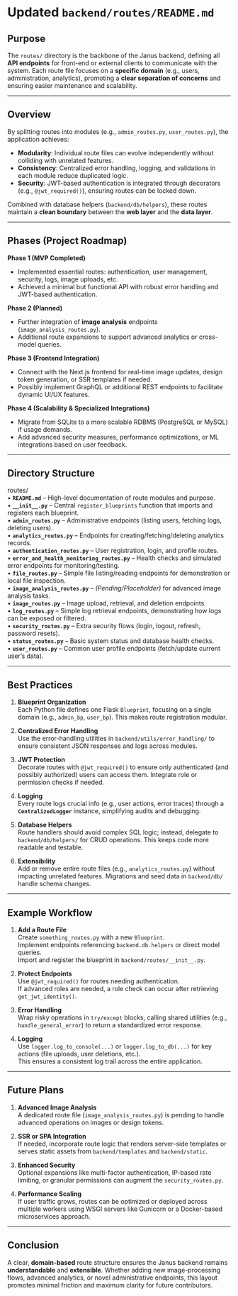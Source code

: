 # **Updated `backend/routes/README.md`**

## Purpose

The `routes/` directory is the backbone of the Janus backend, defining all **API endpoints** for front-end or external clients to communicate with the system. Each route file focuses on a **specific domain** (e.g., users, administration, analytics), promoting a **clear separation of concerns** and ensuring easier maintenance and scalability.

---

## Overview

By splitting routes into modules (e.g., `admin_routes.py`, `user_routes.py`), the application achieves:

- **Modularity**: Individual route files can evolve independently without colliding with unrelated features.  
- **Consistency**: Centralized error handling, logging, and validations in each module reduce duplicated logic.  
- **Security**: JWT-based authentication is integrated through decorators (e.g., `@jwt_required()`), ensuring routes can be locked down.  

Combined with database helpers (`backend/db/helpers`), these routes maintain a **clean boundary** between the **web layer** and the **data layer**.

---

## Phases (Project Roadmap)

**Phase 1 (MVP Completed)**  
- Implemented essential routes: authentication, user management, security, logs, image uploads, etc.  
- Achieved a minimal but functional API with robust error handling and JWT-based authentication.

**Phase 2 (Planned)**  
- Further integration of **image analysis** endpoints (`image_analysis_routes.py`).  
- Additional route expansions to support advanced analytics or cross-model queries.

**Phase 3 (Frontend Integration)**  
- Connect with the Next.js frontend for real-time image updates, design token generation, or SSR templates if needed.  
- Possibly implement GraphQL or additional REST endpoints to facilitate dynamic UI/UX features.

**Phase 4 (Scalability & Specialized Integrations)**  
- Migrate from SQLite to a more scalable RDBMS (PostgreSQL or MySQL) if usage demands.  
- Add advanced security measures, performance optimizations, or ML integrations based on user feedback.

---

## Directory Structure

routes/  
• **`README.md`** – High-level documentation of route modules and purpose.  
• **`__init__.py`** – Central `register_blueprints` function that imports and registers each blueprint.  
• **`admin_routes.py`** – Administrative endpoints (listing users, fetching logs, deleting users).  
• **`analytics_routes.py`** – Endpoints for creating/fetching/deleting analytics records.  
• **`authentication_routes.py`** – User registration, login, and profile routes.  
• **`error_and_health_monitoring_routes.py`** – Health checks and simulated error endpoints for monitoring/testing.  
• **`file_routes.py`** – Simple file listing/reading endpoints for demonstration or local file inspection.  
• **`image_analysis_routes.py`** – *(Pending/Placeholder)* for advanced image analysis tasks.  
• **`image_routes.py`** – Image upload, retrieval, and deletion endpoints.  
• **`log_routes.py`** – Simple log retrieval endpoints, demonstrating how logs can be exposed or filtered.  
• **`security_routes.py`** – Extra security flows (login, logout, refresh, password resets).  
• **`status_routes.py`** – Basic system status and database health checks.  
• **`user_routes.py`** – Common user profile endpoints (fetch/update current user’s data).

---

## Best Practices

1. **Blueprint Organization**  
   Each Python file defines one Flask `Blueprint`, focusing on a single domain (e.g., `admin_bp`, `user_bp`). This makes route registration modular.

2. **Centralized Error Handling**  
   Use the error-handling utilities in `backend/utils/error_handling/` to ensure consistent JSON responses and logs across modules.

3. **JWT Protection**  
   Decorate routes with `@jwt_required()` to ensure only authenticated (and possibly authorized) users can access them. Integrate role or permission checks if needed.

4. **Logging**  
   Every route logs crucial info (e.g., user actions, error traces) through a **`CentralizedLogger`** instance, simplifying audits and debugging.

5. **Database Helpers**  
   Route handlers should avoid complex SQL logic; instead, delegate to `backend/db/helpers/` for CRUD operations. This keeps code more readable and testable.

6. **Extensibility**  
   Add or remove entire route files (e.g., `analytics_routes.py`) without impacting unrelated features. Migrations and seed data in `backend/db/` handle schema changes.

---

## Example Workflow

1. **Add a Route File**  
   Create `something_routes.py` with a new `Blueprint`.  
   Implement endpoints referencing `backend.db.helpers` or direct model queries.  
   Import and register the blueprint in `backend/routes/__init__.py`.

2. **Protect Endpoints**  
   Use `@jwt_required()` for routes needing authentication.  
   If advanced roles are needed, a role check can occur after retrieving `get_jwt_identity()`.

3. **Error Handling**  
   Wrap risky operations in `try/except` blocks, calling shared utilities (e.g., `handle_general_error`) to return a standardized error response.

4. **Logging**  
   Use `logger.log_to_console(...)` or `logger.log_to_db(...)` for key actions (file uploads, user deletions, etc.).  
   This ensures a consistent log trail across the entire application.

---

## Future Plans

1. **Advanced Image Analysis**  
   A dedicated route file (`image_analysis_routes.py`) is pending to handle advanced operations on images or design tokens.

2. **SSR or SPA Integration**  
   If needed, incorporate route logic that renders server-side templates or serves static assets from `backend/templates` and `backend/static`.

3. **Enhanced Security**  
   Optional expansions like multi-factor authentication, IP-based rate limiting, or granular permissions can augment the `security_routes.py`.

4. **Performance Scaling**  
   If user traffic grows, routes can be optimized or deployed across multiple workers using WSGI servers like Gunicorn or a Docker-based microservices approach.

---

## Conclusion

A clear, **domain-based** route structure ensures the Janus backend remains **understandable** and **extensible**. Whether adding new image-processing flows, advanced analytics, or novel administrative endpoints, this layout promotes minimal friction and maximum clarity for future contributors.
